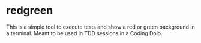 # redgreen

This is a simple tool to execute tests and show a red or green background in a
terminal. Meant to be used in TDD sessions in a Coding Dojo.
